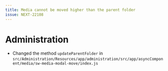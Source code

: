 ```yaml
---
title: Media cannot be moved higher than the parent folder
issue: NEXT-22108
---
```

# Administration
* Changed the method `updateParentFolder` in `src/Administration/Resources/app/administration/src/app/asyncComponent/media/sw-media-modal-move/index.js`
